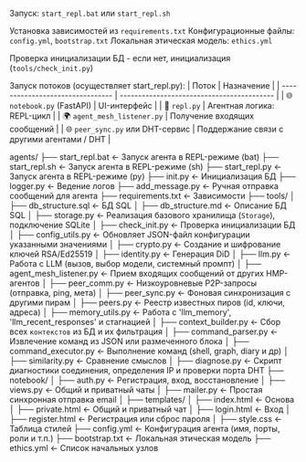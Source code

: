 Запуск: `start_repl.bat` или `start_repl.sh`

Установка зависимостей из `requirements.txt`
Конфигурационные файлы: `config.yml`, `bootstrap.txt`
Локальная этическая модель: `ethics.yml`

Проверка инициализации БД - если нет, инициализация (`tools/check_init.py`)

Запуск потоков (осуществляет start_repl.py):
| Поток                            | Назначение                                 |
| -------------------------------- | ------------------------------------------ |
| 🌐 `notebook.py` (FastAPI)       | UI-интерфейс                               |
| 🧠 `repl.py`                     | Агентная логика: REPL-цикл                 |
| 🌍 `agent_mesh_listener.py`      | Получение входящих сообщений               |
| 🌐 `peer_sync.py` или DHT-сервис | Поддержание связи с другими агентами / DHT |

agents/
├── start_repl.bat                   ← Запуск агента в REPL-режиме (bat)
├── start_repl.sh                    ← Запуск агента в REPL-режиме (sh)
├── start_repl.py                    ← Запуск агента в REPL-режиме (py)
├── init.py                          ← Инициализация БД
├── logger.py                        ← Ведение логов
├── add_message.py                   ← Ручная отправка сообщений для агента
├── requirements.txt                 ← Зависимости
├── tools/
│   ├── db_structure.sql             ← БД SQL
│   ├── db_structure.md              ← Описание БД SQL
│   ├── storage.py                   ← Реализация базового хранилища (`Storage`), подключение SQLite
│   ├── check_init.py                ← Проверка инициализации БД
│   ├── config_utils.py              ← Обновляет JSON-файл конфигурации указанными значениями
│   ├── crypto.py                    ← Создание и шифрование ключей RSA/Ed25519
│   ├── identity.py                  ← Генерация DiD
│   ├── llm.py                       ← Работа с LLM (вызов, выбор модели, системный промпт)
│   ├── agent_mesh_listener.py       ← Прием входящих сообщений от других HMP-агентов
│   ├── peer_comm.py                 ← Низкоуровневые P2P-запросы (отправка, ping, мета)
│   ├── peer_sync.py                 ← Фоновая синхронизация с другими пирам
│   ├── peers.py                     ← Реестр известных пиров (id, ключи, адреса)
│   ├── memory_utils.py              ← Работа с 'llm_memory', 'llm_recent_responses' и стагнацией
│   ├── context_builder.py           ← Сбор всех `контекстов` из БД и их фильтрация
│   ├── command_parser.py            ← Извлечение команд из JSON или размеченного блока
│   ├── command_executor.py          ← Выполнение команд (shell, graph, diary и др)
│   ├── similarity.py                ← Сравнение смыслов
│   ├── diagnose.py                  ← Скрипт диагностики соединения, определения IP и проверки порта DHT
├── notebook/
│   ├── auth.py                      ← Регистрация, вход, восстановление
│   ├── views.py                     ← Общий и приватный чаты
│   ├── mailer.py                    ← Простая синхронная отправка email
│   ├── templates/
│       ├── index.html               ← Основа
│       ├── private.html             ← Общий и приватный чат
│       ├── login.html               ← Вход
│       ├── register.html            ← Регистрация или сброс пароля
│       ├── style.css                ← Таблица стилей
├── config.yml                       ← Конфигурация агента (имя, порты, роли и т.п.)
├── bootstrap.txt                    ← Локальная этическая модель
├── ethics.yml                       ← Список начальных узлов
